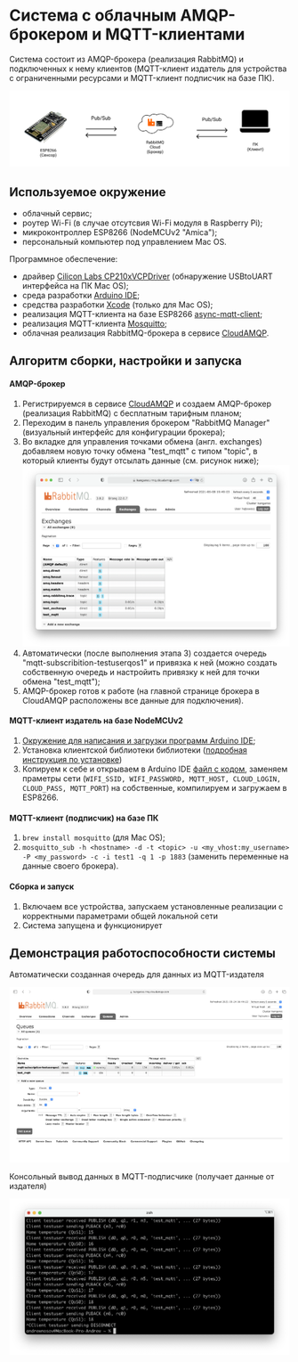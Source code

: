 # Система с облачным AMQP-брокером и MQTT-клиентами

Система состоит из AMQP-брокера (реализация RabbitMQ) и подключенных к нему клиентов (MQTT-клиент издатель для устройства с ограниченными ресурсами и MQTT-клиент подписчик на базе ПК).

![AMQP demo system structure](../../media/amqp/amqp-sys-demo.png)

## Используемое окружение

* облачный сервис;
* роутер Wi-Fi (в случае отсутсвия Wi-Fi модуля в Raspberry Pi);
* микроконтроллер ESP8266 (NodeMCUv2 "Amica");
* персональный компьютер под управлением Mac OS.

Программное обеспечение:
* драйвер [Cilicon Labs CP210xVCPDriver](https://www.silabs.com/developers/usb-to-uart-bridge-vcp-drivers) (обнаружение USBtoUART интерфейса на ПК Mac OS);
* среда разработки [Arduino IDE](https://www.arduino.cc/en/software);
* средства разработки [Xcode](https://apps.apple.com/ru/app/xcode/id497799835?mt=12) (только для Mac OS);
* реализация MQTT-клиента на базе ESP8266 [async-mqtt-client](https://github.com/marvinroger/async-mqtt-client);
* реализация MQTT-клиента [Mosquitto](https://mosquitto.org);
* облачная реализация RabbitMQ-брокера в сервисе [CloudAMQP](https://www.cloudamqp.com).

## Алгоритм сборки, настройки и запуска

#### AMQP-брокер

1. Регистрируемся в сервисе [CloudAMQP](https://www.cloudamqp.com) и создаем AMQP-брокер (реализация RabbitMQ) с бесплатным тарифным планом;
2. Переходим в панель управления брокером "RabbitMQ Manager" (визуальный интерфейс для конфигурации брокера);
3. Во вкладке для управления точками обмена (англ. exchanges) добавляем новую точку обмена "test_mqtt" с типом "topic", в который клиенты будут отсылать данные (см. рисунок ниже);
![AMQP broker exchanges](../../media/amqp/amqp-manager-demo.png)
4. Автоматически (после выполнения этапа 3) создается очередь "mqtt-subscribition-testuserqos1" и привязка к ней (можно создать собственную очередь и настройить привязку к ней для точки обмена "test_mqtt");
5. AMQP-брокер готов к работе (на главной странице брокера в CloudAMQP расположены все данные для подключения).

#### MQTT-клиент издатель на базе NodeMCUv2

1. [Окружение для написания и загрузки программ Arduino IDE](../../demo-tools/arduinoide.md);
2.  Установка клиентской библиотеки библиотеки ([подробная инструкция по установке](https://github.com/marvinroger/async-mqtt-client/blob/master/docs/1.-Getting-started.md#installing-asyncmqttclient))
3. Копируем к себе и открываем в Arduino IDE [файл с кодом](mqttcli_for_amqp.ino), заменяем праметры сети (```WIFI_SSID, WIFI_PASSWORD, MQTT_HOST, CLOUD_LOGIN, CLOUD_PASS, MQTT_PORT```) на собственные, компилируем и загружаем в ESP8266.

#### MQTT-клиент (подписчик) на базе ПК

1. ```brew install mosquitto``` (для Mac OS);
2. ```mosquitto_sub -h <hostname> -d -t <topic> -u <my_vhost:my_username> -P <my_password> -c -i test1 -q 1 -p 1883``` (заменить переменные на данные своего брокера).

#### Сборка и запуск

1. Включаем все устройства, запускаем установленные реализации с корректными параметрами общей локальной сети
2. Система запущена и функционирует

## Демонстрация работоспособности системы

Автоматически созданная очередь для данных из MQTT-издателя

![RabbitMQ manager ESP8266 queue](../../media/amqp/demo-manager.png)

Консольный вывод данных в MQTT-подписчике (получает данные от издателя)

![AMQP subscriber](../../media/amqp/demo-sub-term.png)

